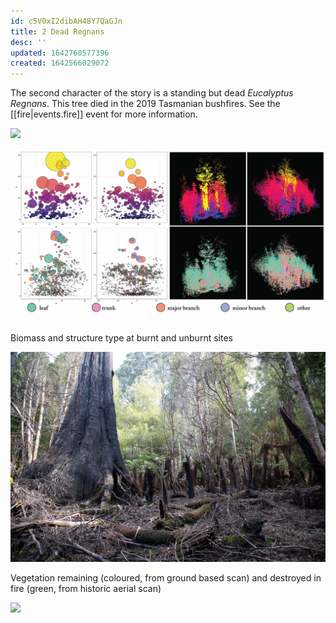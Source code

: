 ```yaml
---
id: c5V0xI2dibAH48Y7QaGJn
title: 2 Dead Regnans
desc: ''
updated: 1642760577396
created: 1642566029072
---
```


The second character of the story is a standing but dead _Eucalyptus Regnans_. This tree died in the 2019 Tasmanian bushfires. See the [[fire|events.fire]] event for more information.

![](assets/images/bennets/Bennets.jpg)

![](assets/images/2021-10-20-12-48-24.png)

Biomass and structure type at burnt and unburnt sites

![](assets/images/2021-10-20-16-05-00.png)

Vegetation remaining (coloured, from ground based scan) and destroyed in fire (green, from historic aerial scan)

![](assets/images/SIGGRAPH-Images/Last-Of-Their-Kind-007.png)

